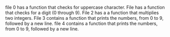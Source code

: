  file 0 has a function that checks for uppercase character.
 File has a  function that checks for a digit (0 through 9).
 File 2 has a a function that multiplies two integers.
 File 3 contains a function that prints the numbers, from 0 to 9, followed by a new line.
 file 4 contains a function that prints the numbers, from 0 to 9, followed by a new line.
